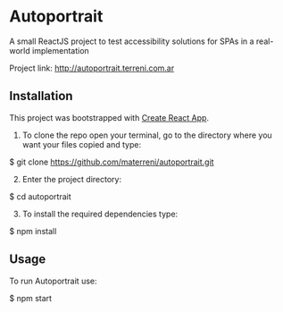 # Autoportrait
A small ReactJS project to test accessibility solutions for SPAs in a real-world implementation

Project link: http://autoportrait.terreni.com.ar


## Installation
This project was bootstrapped with [Create React App](https://github.com/facebook/create-react-app).

1. To clone the repo open your terminal, go to the directory where you want your files copied and type:

$ git clone https://github.com/materreni/autoportrait.git

2. Enter the project directory:

$ cd autoportrait

3. To install the required dependencies type:

$ npm install

## Usage
To run Autoportrait use:

$ npm start